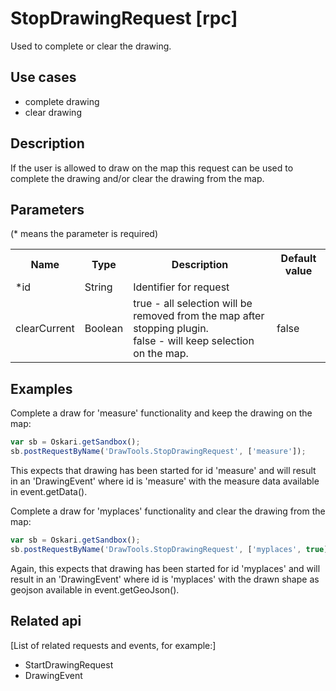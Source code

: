 # StopDrawingRequest [rpc]

Used to complete or clear the drawing.

## Use cases

- complete drawing
- clear drawing

## Description

If the user is allowed to draw on the map this request can be used to complete the drawing and/or clear the drawing from the map.

## Parameters

(* means the parameter is required)

<table class="table">
<tr>
  <th> Name</th><th> Type</th><th> Description</th><th> Default value</th>
</tr>
<tr>
  <td> *id</td><td> String</td><td> Identifier for request</td><td> </td>
</tr>
<tr>
  <td> clearCurrent</td><td> Boolean</td><td> true - all selection will be removed from the map after stopping plugin.<br> false - will keep selection on the map.</td><td> false</td>
</tr>
</table>

## Examples

Complete a draw for 'measure' functionality and keep the drawing on the map:
```javascript
var sb = Oskari.getSandbox();
sb.postRequestByName('DrawTools.StopDrawingRequest', ['measure']);
```

This expects that drawing has been started for id 'measure' and will result in an 'DrawingEvent' where id is 'measure' with the measure data available in event.getData().

Complete a draw for 'myplaces' functionality and clear the drawing from the map:
```javascript
var sb = Oskari.getSandbox();
sb.postRequestByName('DrawTools.StopDrawingRequest', ['myplaces', true]);
```
Again, this expects that drawing has been started for id 'myplaces' and will result in an 'DrawingEvent' where id is 'myplaces' with the drawn shape as geojson available in event.getGeoJson().

## Related api

[List of related requests and events, for example:]

- StartDrawingRequest
- DrawingEvent
